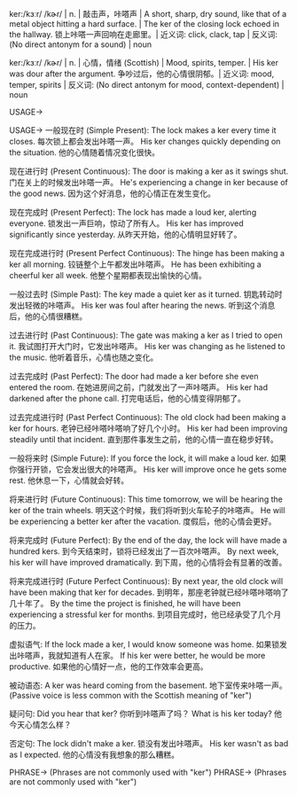ker:/kɜːr/ /kɚr/ | n. | 敲击声，咔嗒声 | A short, sharp, dry sound, like that of a metal object hitting a hard surface. |  The ker of the closing lock echoed in the hallway.  锁上咔嗒一声回响在走廊里。| 近义词: click, clack, tap | 反义词: (No direct antonym for a sound) | noun

ker:/kɜːr/ /kɚr/ | n. | 心情，情绪 (Scottish) |  Mood, spirits, temper. | His ker was dour after the argument. 争吵过后，他的心情很阴郁。| 近义词: mood, temper, spirits | 反义词: (No direct antonym for mood, context-dependent) | noun


USAGE->

USAGE->
一般现在时 (Simple Present):
The lock makes a ker every time it closes.  每次锁上都会发出咔嗒一声。
His ker changes quickly depending on the situation.  他的心情随着情况变化很快。

现在进行时 (Present Continuous):
The door is making a ker as it swings shut. 门在关上的时候发出咔嗒一声。
He's experiencing a change in ker because of the good news. 因为这个好消息，他的心情正在发生变化。


现在完成时 (Present Perfect):
The lock has made a loud ker, alerting everyone. 锁发出一声巨响，惊动了所有人。
His ker has improved significantly since yesterday.  从昨天开始，他的心情明显好转了。

现在完成进行时 (Present Perfect Continuous):
The hinge has been making a ker all morning.  铰链整个上午都发出咔嗒声。
He has been exhibiting a cheerful ker all week. 他整个星期都表现出愉快的心情。


一般过去时 (Simple Past):
The key made a quiet ker as it turned. 钥匙转动时发出轻微的咔嗒声。
His ker was foul after hearing the news. 听到这个消息后，他的心情很糟糕。

过去进行时 (Past Continuous):
The gate was making a ker as I tried to open it. 我试图打开大门时，它发出咔嗒声。
His ker was changing as he listened to the music.  他听着音乐，心情也随之变化。

过去完成时 (Past Perfect):
The door had made a ker before she even entered the room.  在她进房间之前，门就发出了一声咔嗒声。
His ker had darkened after the phone call.  打完电话后，他的心情变得阴郁了。


过去完成进行时 (Past Perfect Continuous):
The old clock had been making a ker for hours. 老钟已经咔嗒咔嗒响了好几个小时。
His ker had been improving steadily until that incident.  直到那件事发生之前，他的心情一直在稳步好转。


一般将来时 (Simple Future):
If you force the lock, it will make a loud ker.  如果你强行开锁，它会发出很大的咔嗒声。
His ker will improve once he gets some rest.  他休息一下，心情就会好转。

将来进行时 (Future Continuous):
This time tomorrow, we will be hearing the ker of the train wheels. 明天这个时候，我们将听到火车轮子的咔嗒声。
He will be experiencing a better ker after the vacation.  度假后，他的心情会更好。


将来完成时 (Future Perfect):
By the end of the day, the lock will have made a hundred kers. 到今天结束时，锁将已经发出了一百次咔嗒声。
By next week, his ker will have improved dramatically. 到下周，他的心情将会有显著的改善。


将来完成进行时 (Future Perfect Continuous):
By next year, the old clock will have been making that ker for decades. 到明年，那座老钟就已经咔嗒咔嗒响了几十年了。
By the time the project is finished, he will have been experiencing a stressful ker for months.  到项目完成时，他已经承受了几个月的压力。


虚拟语气:
If the lock made a ker, I would know someone was home. 如果锁发出咔嗒声，我就知道有人在家。
If his ker were better, he would be more productive.  如果他的心情好一点，他的工作效率会更高。


被动语态:
A ker was heard coming from the basement.  地下室传来咔嗒一声。
(Passive voice is less common with the Scottish meaning of "ker")


疑问句:
Did you hear that ker? 你听到咔嗒声了吗？
What is his ker today? 他今天心情怎么样？


否定句:
The lock didn't make a ker. 锁没有发出咔嗒声。
His ker wasn't as bad as I expected.  他的心情没有我想象的那么糟糕。

PHRASE-> (Phrases are not commonly used with "ker")
PHRASE-> (Phrases are not commonly used with "ker")
